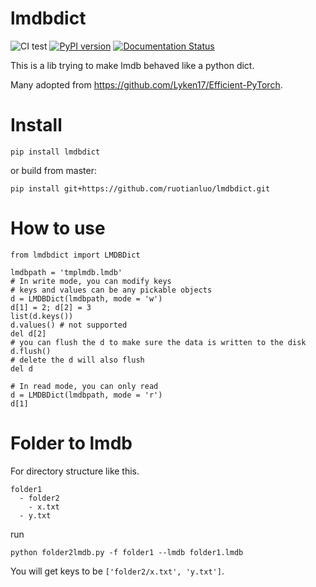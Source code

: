 # lmdbdict
![CI test](https://github.com/ruotianluo/lmdbdict/workflows/CI%20test/badge.svg?event=push)
[![PyPI version](https://badge.fury.io/py/lmdbdict.svg)](https://badge.fury.io/py/lmdbdict)
[![Documentation Status](https://readthedocs.org/projects/lmdbdict/badge/?version=latest)](https://lmdbdict.readthedocs.io/en/latest/?badge=latest)

This is a lib trying to make lmdb behaved like a python dict.

Many adopted from https://github.com/Lyken17/Efficient-PyTorch.

# Install
```pip install lmdbdict```

or build from master:

```pip install git+https://github.com/ruotianluo/lmdbdict.git```

# How to use

```
from lmdbdict import LMDBDict

lmdbpath = 'tmplmdb.lmdb'
# In write mode, you can modify keys
# keys and values can be any pickable objects
d = LMDBDict(lmdbpath, mode = 'w')
d[1] = 2; d[2] = 3
list(d.keys())
d.values() # not supported
del d[2]
# you can flush the d to make sure the data is written to the disk
d.flush()
# delete the d will also flush
del d

# In read mode, you can only read
d = LMDBDict(lmdbpath, mode = 'r')
d[1]
```

# Folder to lmdb
For directory structure like this.
```
folder1
  - folder2
    - x.txt
  - y.txt
```
run
```
python folder2lmdb.py -f folder1 --lmdb folder1.lmdb
```
You will get keys to be `['folder2/x.txt', 'y.txt']`.
